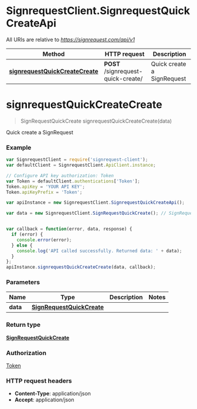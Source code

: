 # SignrequestClient.SignrequestQuickCreateApi

All URIs are relative to *https://signrequest.com/api/v1*

Method | HTTP request | Description
------------- | ------------- | -------------
[**signrequestQuickCreateCreate**](SignrequestQuickCreateApi.md#signrequestQuickCreateCreate) | **POST** /signrequest-quick-create/ | Quick create a SignRequest


<a name="signrequestQuickCreateCreate"></a>
# **signrequestQuickCreateCreate**
> SignRequestQuickCreate signrequestQuickCreateCreate(data)

Quick create a SignRequest



### Example
```javascript
var SignrequestClient = require('signrequest-client');
var defaultClient = SignrequestClient.ApiClient.instance;

// Configure API key authorization: Token
var Token = defaultClient.authentications['Token'];
Token.apiKey = 'YOUR API KEY';
Token.apiKeyPrefix = 'Token';

var apiInstance = new SignrequestClient.SignrequestQuickCreateApi();

var data = new SignrequestClient.SignRequestQuickCreate(); // SignRequestQuickCreate | 


var callback = function(error, data, response) {
  if (error) {
    console.error(error);
  } else {
    console.log('API called successfully. Returned data: ' + data);
  }
};
apiInstance.signrequestQuickCreateCreate(data, callback);
```

### Parameters

Name | Type | Description  | Notes
------------- | ------------- | ------------- | -------------
 **data** | [**SignRequestQuickCreate**](SignRequestQuickCreate.md)|  | 

### Return type

[**SignRequestQuickCreate**](SignRequestQuickCreate.md)

### Authorization

[Token](../README.md#Token)

### HTTP request headers

 - **Content-Type**: application/json
 - **Accept**: application/json

